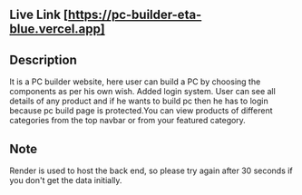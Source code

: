 ## Live Link [https://pc-builder-eta-blue.vercel.app]

## Description

It is a PC builder website, here user can build a PC by choosing the components as per his own wish. Added login system. User can see all details of any product and if he wants to build pc then he has to login because pc build page is protected.You can view products of different categories from the top navbar or from your featured category.

## Note

Render is used to host the back end, so please try again after 30 seconds if you don't get the data initially.

